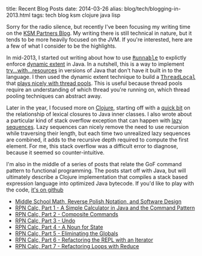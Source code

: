 title: Recent Blog Posts
date: 2014-03-26
alias: blog/tech/blogging-in-2013.html
tags: tech blog ksm clojure java lisp

Sorry for the radio silence, but recently I've been focusing my
writing time on the <a href="https://www.ksmpartners.com/blog/">KSM
Partners Blog</a>. My writing there is still technical in nature, but
it tends to be more heavily focused on the JVM. If you're interested,
here are a few of what I consider to be the highlights.

In mid-2013, I started out writing about how to use <a
href="http://docs.oracle.com/javase/6/docs/api/java/lang/Runnable.html"><tt>Runnable</tt></a>
to explictly enforce <a
href="https://www.ksmpartners.com/2013/06/dynamic-extent-in-java/">dynamic
extent</a> in Java. In a nutshell, this is a way to implement <a
href="http://docs.oracle.com/javase/tutorial/essential/exceptions/tryResourceClose.html">try...with...resources</a>
in versions of Java that don't have it built in to the language.  I
then used the dynamic extent technique to build a <a
href="http://docs.oracle.com/javase/6/docs/api/java/lang/ThreadLocal.html"><tt>ThreadLocal</tt></a>
that <a
href="https://www.ksmpartners.com/2013/07/thread-local-state-and-its-interaction-with-thread-pools/">plays
nicely with thread pools</a>. This is useful because thread pools
require an understanding of which thread you're running on, which
thread pooling techniques can abstract away.

Later in the year, I focused more on <a
href="http://clojure.org/">Clojure</a>, starting off with a <a
href="https://www.ksmpartners.com/2013/08/clojure-closures-in-java/">quick
bit</a> on the relationship of lexical closures to Java inner
classes. I also wrote about a particular kind of stack overflow
exception that can happen with <a
href="https://www.ksmpartners.com/2014/01/clojure-lazy-seq-and-the-stackoverflowexception/">lazy
sequences</a>. Lazy sequences can nicely remove the need to use
recursion while traversing their length, but each time two unrealized
lazy sequences are combined, it adds to the recursive depth required
to compute the first element. For me, this stack overflow was a
difficult error to diagnose, because it seemed so counter-intuitive.

I'm also in the middle of a series of posts that relate the GoF
command pattern to functional programming. The posts start off with
Java, but will ultimately describe a Clojure implementation that
compiles a stack based expression language into optimized Java
bytecode. If you'd like to play with the code,
<a href="https://github.com/ksmpartners/blog-rpncalc"> it's on github</a>

* <a href="https://www.ksmpartners.com/2013/10/middle-school-math-reverse-polish-notation-and-software-design/">Middle School Math, Reverse Polish Notation, and Software Design</a>
* <a href="https://www.ksmpartners.com/2013/10/rpn-calc-part-1-a-simple-calculator-in-java-and-the-command-pattern/">RPN Calc, Part 1 - A Simple Calculator in Java and the Command Pattern</a>
* <a href="https://www.ksmpartners.com/2013/10/rpn-calc-part-2-composite-commands/">RPN Calc, Part 2 - Composite Commands</a>
* <a href="https://www.ksmpartners.com/2013/11/rpn-calc-part-3-undo/">RPN Calc, Part 3 - Undo</a>
* <a href="https://www.ksmpartners.com/2013/12/rpn-calc-part-4-a-noun-for-state/">RPN Calc, Part 4 - A Noun for State</a>
* <a href="https://www.ksmpartners.com/2013/12/rpn-calc-part-5-eliminating-the-globals/">RPN Calc, Part 5 - Eliminating the Globals</a>
* <a href="https://www.ksmpartners.com/2014/01/rpn-calc-part-6-refactoring-the-repl-with-an-iterator/">RPN Calc, Part 6 - Refactoring the REPL with an Iterator</a>
* <a href="https://www.ksmpartners.com/2014/01/rpn-calc-part-7-refactoring-loops-with-reduce/">RPN Calc, Part 7 - Refactoring Loops with Reduce</a>

